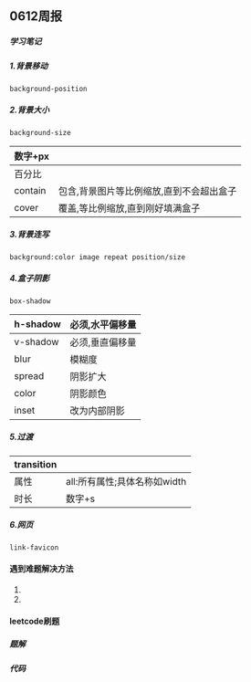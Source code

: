 ## 0612周报

##### 学习笔记

##### 1.背景移动

```
background-position
```

##### 2.背景大小

```
background-size
```

| 数字+px |                                          |
| ------- | ---------------------------------------- |
| 百分比  |                                          |
| contain | 包含,背景图片等比例缩放,直到不会超出盒子 |
| cover   | 覆盖,等比例缩放,直到刚好填满盒子         |

##### 3.背景连写

```
background:color image repeat position/size
```

##### 4.盒子阴影

```
box-shadow
```

| h-shadow | 必须,水平偏移量 |
| -------- | --------------- |
| v-shadow | 必须,垂直偏移量 |
| blur     | 模糊度          |
| spread   | 阴影扩大        |
| color    | 阴影颜色        |
| inset    | 改为内部阴影    |

##### 5.过渡

| transition |                              |
| ---------- | ---------------------------- |
| 属性       | all:所有属性;具体名称如width |
| 时长       | 数字+s                       |

##### 6.网页

```
link-favicon
```



#### 遇到难题解决方法

1.

2.

#### leetcode刷题

##### 题解

##### 代码

```

```



